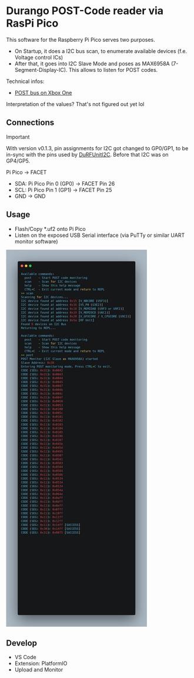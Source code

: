 # Durango POST-Code reader via RasPi Pico

This software for the Raspberry Pi Pico serves two purposes.

- On Startup, it does a I2C bus scan, to enumerate available devices (f.e. Voltage control ICs)
- After that, it goes into I2C Slave Mode and poses as MAX6958A (7-Segment-Display-IC). This allows to listen for POST codes.

Technical infos:

- [POST bus on Xbox One](https://xboxoneresearch.github.io/wiki/hardware/post/)

Interpretation of the values? That's not figured out yet lol

## Connections

> [!IMPORTANT]  
> With version v0.1.3, pin assignments for I2C got changed to GP0/GP1, to be in-sync with the pins used by [DuRFUnitI2C](https://github.com/xboxoneresearch/DuRFUnitI2C).
> Before that I2C was on GP4/GP5.

Pi Pico -> FACET

- SDA: Pi Pico Pin 0 (GP0) -> FACET Pin 26
- SCL: Pi Pico Pin 1 (GP1) -> FACET Pin 25
- GND -> GND

## Usage

- Flash/Copy *.uf2 onto Pi Pico
- Listen on the exposed USB Serial interface (via PuTTy or similar UART monitor software)

![Example output](./assets/screenshot.png)

## Develop

- VS Code
- Extension: PlatformIO
- Upload and Monitor